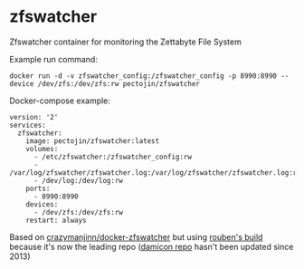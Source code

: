 # zfswatcher
Zfswatcher container for monitoring the Zettabyte File System

Example run command:
```
docker run -d -v zfswatcher_config:/zfswatcher_config -p 8990:8990 --device /dev/zfs:/dev/zfs:rw pectojin/zfswatcher
```

Docker-compose example:
```
version: '2'
services:
  zfswatcher:
    image: pectojin/zfswatcher:latest
    volumes:
      - /etc/zfswatcher:/zfswatcher_config:rw
      - /var/log/zfswatcher/zfswatcher.log:/var/log/zfswatcher/zfswatcher.log:rw
      - /dev/log:/dev/log:rw
    ports:
      - 8990:8990
    devices:
      - /dev/zfs:/dev/zfs:rw
    restart: always
```

Based on [crazymanjinn/docker-zfswatcher](https://github.com/crazymanjinn/docker-zfswatcher) but using [rouben's build](https://github.com/rouben/zfswatcher) because it's now the leading repo ([damicon repo](https://github.com/damicon/zfswatcher) hasn't been updated since 2013)
